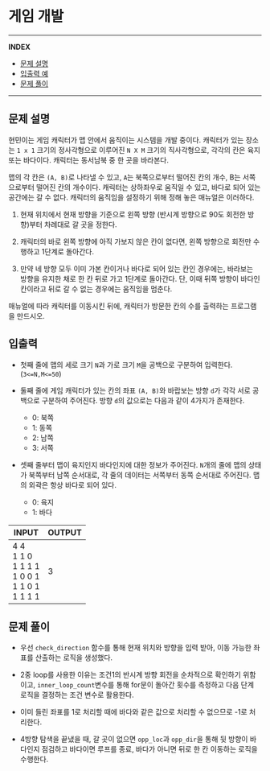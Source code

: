 # 게임 개발

---
**INDEX**
- [문제 설명](#문제-설명)
- [입출력 예](#입출력-예)
- [문제 풀이](#문제-풀이)
---

## 문제 설명

현민이는 게임 캐릭터가 맵 안에서 움직이는 시스템을 개발 중이다. 캐릭터가 있는 장소는 `1 x 1` 크기의 정사각형으로 이루어진 `N X M` 크기의 직사각형으로, 각각의 칸은 육지 또는 바다이다. 캐릭터는 동서남북 중 한 곳을 바라본다.

맵의 각 칸은 `(A, B)`로 나타낼 수 있고, `A`는 북쪽으로부터 떨어진 칸의 개수, B는 서쪽으로부터 떨어진 칸의 개수이다. 캐릭터는 상하좌우로 움직일 수 있고, 바다로 되어 있는 공간에는 갈 수 없다. 캐릭터의 움직임을 설정하기 위해 정해 놓은 매뉴얼은 이러하다.

1. 현재 위치에서 현재 방향을 기준으로 왼쪽 방향 (반시계 방향으로 90도 회전한 방향)부터 차례대로 갈 곳을 정한다.

2. 캐릭터의 바로 왼쪽 방향에 아직 가보지 않은 칸이 없다면, 왼쪽 방향으로 회전만 수행하고 1단계로 돌아간다.

3. 만약 네 방향 모두 이미 가본 칸이거나 바다로 되어 있는 칸인 경우에는, 바라보는 방향을 유지한 채로 한 칸 뒤로 가고 1단계로 돌아간다. 단, 이때 뒤쪽 방향이 바다인 칸이라고 뒤로 갈 수 없는 경우에는 움직임을 멈춘다.

매뉴얼에 따라 캐릭터를 이동시킨 뒤에, 캐릭터가 방문한 칸의 수를 출력하는 프로그램을 만드시오.

## 입출력

- 첫째 줄에 맵의 세로 크기 `N`과 가로 크기 `M`을 공백으로 구분하여 입력한다. (`3<=N,M<=50`)

- 둘째 줄에 게임 캐릭터가 있는 칸의 좌표 `(A, B)`와 바랍보는 방향 `d`가 각각 서로 공백으로 구분하여 주어진다. 방향 `d`의 값으로는 다음과 같이 4가지가 존재한다.
    - 0: 북쪽
    - 1: 동쪽
    - 2: 남쪽
    - 3: 서쪽

- 셋째 줄부터 맵이 육지인지 바다인지에 대한 정보가 주어진다. `N`개의 줄에 맵의 상태가 북쪽부터 남쪽 순서대로, 각 줄의 데이터는 서쪽부터 동쪽 순서대로 주어진다. 맵의 외곽은 항상 바다로 되어 있다.
    - 0: 육지
    - 1: 바다

| INPUT | OUTPUT |
|-------|--------|
| 4 4<br>1 1 0<br>1 1 1 1<br>1 0 0 1<br>1 1 0 1<br>1 1 1 1    | 3      |

## 문제 풀이

- 우선 `check_direction` 함수를 통해 현재 위치와 방향을 입력 받아, 이동 가능한 좌표를 산출하는 로직을 생성했다.

- 2중 loop를 사용한 이유는 조건1의 반시계 방향 회전을 순차적으로 확인하기 위함이고, `inner_loop_count`변수를 통해 for문이 돌아간 횟수를 측정하고 다음 단계 로직을 결정하는 조건 변수로 활용한다.

- 이미 들린 좌표를 1로 처리할 때에 바다와 같은 값으로 처리할 수 없으므로 -1로 처리한다.

- 4방향 탐색을 끝냈을 때, 갈 곳이 없으면 `opp_loc`과 `opp_dir`을 통해 뒷 방향이 바다인지 점검하고 바다이면 루프를 종료, 바다가 아니면 뒤로 한 칸 이동하는 로직을 수행한다.


